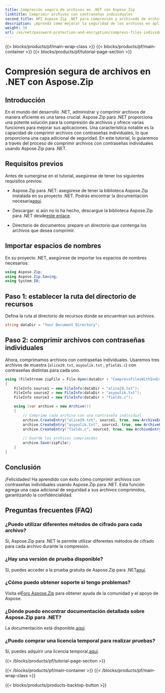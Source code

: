 ```yaml
---
title: Compresión segura de archivos en .NET con Aspose.Zip
linktitle: Comprimir archivos con contraseñas individuales
second_title: API Aspose.Zip .NET para compresión y archivado de archivos
description: ¡Aprenda cómo mejorar la seguridad de los archivos en aplicaciones .NET! Siga nuestra guía paso a paso sobre cómo comprimir archivos con contraseñas individuales usando Aspose.Zip para .NET.
weight: 16
url: /es/net/password-protection-and-encryption/compress-files-individual-passwords/
---
```


{{< blocks/products/pf/main-wrap-class >}}
{{< blocks/products/pf/main-container >}}
{{< blocks/products/pf/tutorial-page-section >}}

# Compresión segura de archivos en .NET con Aspose.Zip


## Introducción

En el mundo del desarrollo .NET, administrar y comprimir archivos de manera eficiente es una tarea crucial. Aspose.Zip para .NET proporciona una potente solución para la compresión de archivos y ofrece varias funciones para mejorar sus aplicaciones. Una característica notable es la capacidad de comprimir archivos con contraseñas individuales, lo que proporciona una capa adicional de seguridad. En este tutorial, lo guiaremos a través del proceso de comprimir archivos con contraseñas individuales usando Aspose.Zip para .NET.

## Requisitos previos

Antes de sumergirse en el tutorial, asegúrese de tener los siguientes requisitos previos:

-  Aspose.Zip para .NET: asegúrese de tener la biblioteca Aspose.Zip instalada en su proyecto .NET. Podrás encontrar la documentación necesaria[aquí](https://reference.aspose.com/zip/net/).

-  Descargar: si aún no lo ha hecho, descargue la biblioteca Aspose.Zip para .NET desde[este enlace](https://releases.aspose.com/zip/net/).

- Directorio de documentos: prepare un directorio que contenga los archivos que desea comprimir.

## Importar espacios de nombres

En su proyecto .NET, asegúrese de importar los espacios de nombres necesarios:

```csharp
using Aspose.Zip;
using Aspose.Zip.Saving;
using System.IO;
```

## Paso 1: establecer la ruta del directorio de recursos

Defina la ruta al directorio de recursos donde se encuentran sus archivos.

```csharp
string dataDir = "Your Document Directory";
```

## Paso 2: comprimir archivos con contraseñas individuales

Ahora, comprimamos archivos con contraseñas individuales. Usaremos tres archivos de muestra (`alice29.txt`, `asyoulik.txt` , y`fields.c`) con contraseñas distintas para cada uno.

```csharp
using (FileStream zipFile = File.Open(dataDir + "CompressFilesWithIndividualPasswords_out.zip", FileMode.Create))
{
    FileInfo source1 = new FileInfo(dataDir + "alice29.txt");
    FileInfo source2 = new FileInfo(dataDir + "asyoulik.txt");
    FileInfo source3 = new FileInfo(dataDir + "fields.c");

    using (var archive = new Archive())
    {
        // Comprime cada archivo con una contraseña individual
        archive.CreateEntry("alice29.txt", source1, true, new ArchiveEntrySettings(new DeflateCompressionSettings(), new TraditionalEncryptionSettings("pass1")));
        archive.CreateEntry("asyoulik.txt", source2, true, new ArchiveEntrySettings(new DeflateCompressionSettings(), new AesEcryptionSettings("pass2", EncryptionMethod.AES128)));
        archive.CreateEntry("fields.c", source3, true, new ArchiveEntrySettings(new DeflateCompressionSettings(), new AesEcryptionSettings("pass3", EncryptionMethod.AES256)));
        
        // Guarde los archivos comprimidos
        archive.Save(zipFile);
    }
}
```

## Conclusión

¡Felicidades! Ha aprendido con éxito cómo comprimir archivos con contraseñas individuales usando Aspose.Zip para .NET. Esta función agrega una capa adicional de seguridad a sus archivos comprimidos, garantizando la confidencialidad.

## Preguntas frecuentes (FAQ)

### ¿Puedo utilizar diferentes métodos de cifrado para cada archivo?
Sí, Aspose.Zip para .NET le permite utilizar diferentes métodos de cifrado para cada archivo durante la compresión.

### ¿Hay una versión de prueba disponible?
 Sí, puedes acceder a la prueba gratuita de Aspose.Zip para .NET[aquí](https://releases.aspose.com/).

### ¿Cómo puedo obtener soporte si tengo problemas?
 Visita el[Foro Aspose.Zip](https://forum.aspose.com/c/zip/37) para obtener ayuda de la comunidad y el apoyo de Aspose.

### ¿Dónde puedo encontrar documentación detallada sobre Aspose.Zip para .NET?
 La documentación está disponible.[aquí](https://reference.aspose.com/zip/net/).

### ¿Puedo comprar una licencia temporal para realizar pruebas?
 Sí, puedes adquirir una licencia temporal.[aquí](https://purchase.aspose.com/temporary-license/).

{{< /blocks/products/pf/tutorial-page-section >}}

{{< /blocks/products/pf/main-container >}}
{{< /blocks/products/pf/main-wrap-class >}}

{{< blocks/products/products-backtop-button >}}
